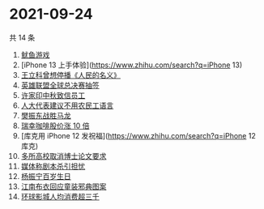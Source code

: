 # 2021-09-24

共 14 条

<!-- BEGIN ZHIHUSEARCH -->
<!-- 最后更新时间 Fri Sep 24 2021 04:11:31 GMT+0800 (China Standard Time) -->
1. [鱿鱼游戏](https://www.zhihu.com/search?q=鱿鱼游戏)
1. [iPhone 13 上手体验](https://www.zhihu.com/search?q=iPhone 13)
1. [王立科曾想停播《人民的名义》](https://www.zhihu.com/search?q=王立科)
1. [英雄联盟全球总决赛抽签](https://www.zhihu.com/search?q=s11)
1. [许家印中秋致信员工](https://www.zhihu.com/search?q=许家印致信)
1. [人大代表建议不用农民工语言](https://www.zhihu.com/search?q=农民工语言)
1. [樊振东战胜马龙](https://www.zhihu.com/search?q=樊振东)
1. [瑞幸咖啡股价涨 10 倍](https://www.zhihu.com/search?q=瑞幸)
1. [库克用 iPhone 12 发祝福](https://www.zhihu.com/search?q=iPhone 12 库克)
1. [多所高校取消博士论文要求](https://www.zhihu.com/search?q=博士论文)
1. [媒体称剧本杀引担忧](https://www.zhihu.com/search?q=剧本杀)
1. [杨振宁百岁生日](https://www.zhihu.com/search?q=杨振宁)
1. [江南布衣回应童装邪典图案](https://www.zhihu.com/search?q=江南布衣)
1. [环球影城人均消费超三千 ](https://www.zhihu.com/search?q=环球影城)
<!-- END ZHIHUSEARCH -->

